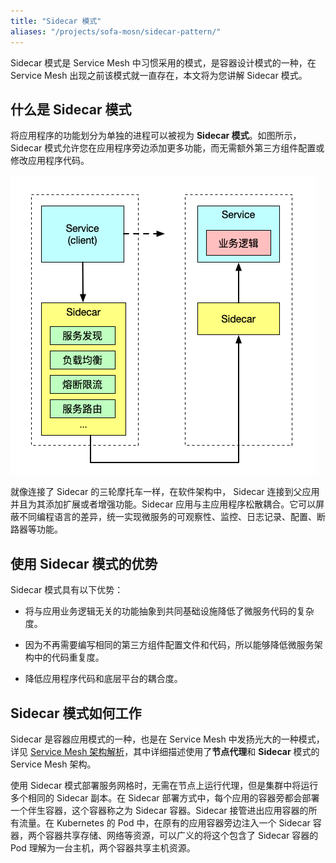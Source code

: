 ```yaml
---
title: "Sidecar 模式"
aliases: "/projects/sofa-mosn/sidecar-pattern/"
---
```


Sidecar 模式是 Service Mesh 中习惯采用的模式，是容器设计模式的一种，在 Service Mesh 出现之前该模式就一直存在，本文将为您讲解 Sidecar 模式。

## 什么是 Sidecar 模式

将应用程序的功能划分为单独的进程可以被视为 **Sidecar 模式**。如图所示，Sidecar 模式允许您在应用程序旁边添加更多功能，而无需额外第三方组件配置或修改应用程序代码。

![Sidecar 模式](sidecar-pattern.jpg)

就像连接了 Sidecar 的三轮摩托车一样，在软件架构中， Sidecar 连接到父应用并且为其添加扩展或者增强功能。Sidecar 应用与主应用程序松散耦合。它可以屏蔽不同编程语言的差异，统一实现微服务的可观察性、监控、日志记录、配置、断路器等功能。

## 使用 Sidecar 模式的优势

Sidecar 模式具有以下优势：

- 将与应用业务逻辑无关的功能抽象到共同基础设施降低了微服务代码的复杂度。

- 因为不再需要编写相同的第三方组件配置文件和代码，所以能够降低微服务架构中的代码重复度。

- 降低应用程序代码和底层平台的耦合度。

## Sidecar 模式如何工作

Sidecar 是容器应用模式的一种，也是在 Service Mesh 中发扬光大的一种模式，详见 [Service Mesh 架构解析](https://www.servicemesher.com/blog/service-mesh-architectures/)，其中详细描述使用了**节点代理**和 **Sidecar** 模式的 Service Mesh 架构。

使用 Sidecar 模式部署服务网格时，无需在节点上运行代理，但是集群中将运行多个相同的 Sidecar 副本。在 Sidecar 部署方式中，每个应用的容器旁都会部署一个伴生容器，这个容器称之为 Sidecar 容器。Sidecar 接管进出应用容器的所有流量。在 Kubernetes 的 Pod 中，在原有的应用容器旁边注入一个 Sidecar 容器，两个容器共享存储、网络等资源，可以广义的将这个包含了 Sidecar 容器的 Pod 理解为一台主机，两个容器共享主机资源。
